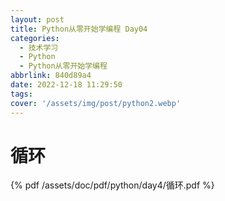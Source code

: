 ```yaml
---
layout: post
title: Python从零开始学编程 Day04
categories:
  - 技术学习
  - Python
  - Python从零开始学编程
abbrlink: 840d89a4
date: 2022-12-18 11:29:50
tags:
cover: '/assets/img/post/python2.webp'
---
```


# 循环

{% pdf /assets/doc/pdf/python/day4/循环.pdf %}
